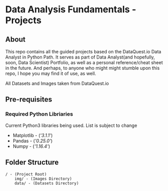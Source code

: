 # Data Analysis Fundamentals - Projects

## About

This repo contains all the guided projects based on the DataQuest.io Data Analyst in Python Path. It serves as part of Data Analyst(and hopefully, soon, Data Scientist) Portfolio, as well as a personal reference/cheat sheet in the future. And perhaps, to anyone who might might stumble upon this repo, I hope you may find it of use, as well.

All Datasets and Images taken from DataQuest.io

## Pre-requisites

### Required Python Libriaries
Current Python3 libraries being used. List is subject to change

- Matplotlib - (*'3.1.1'*)
- Pandas - (*'0.25.0'*)
- Numpy - (*'1.16.4'*)

## Folder Structure

    / - (Project Root)
        img/ - (Images Directory)
        data/ - (Datasets Directory)

